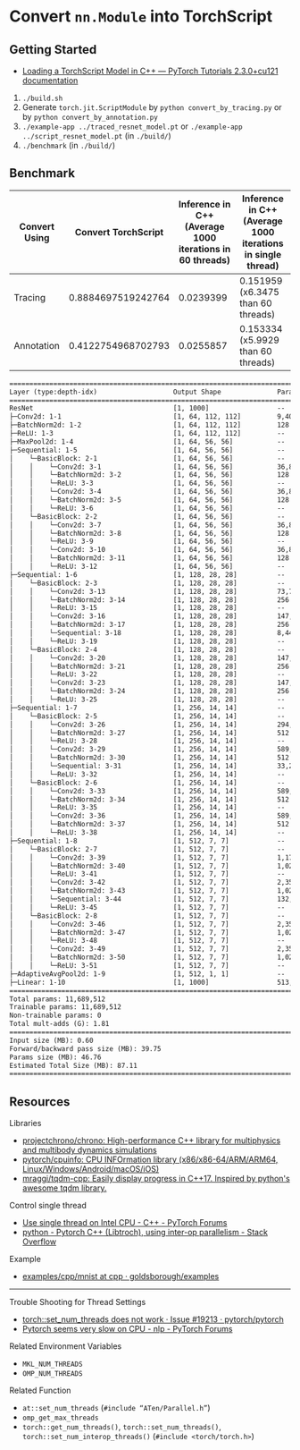 # Convert `nn.Module` into TorchScript

## Getting Started

- [Loading a TorchScript Model in C++ — PyTorch Tutorials 2.3.0+cu121 documentation](https://pytorch.org/tutorials/advanced/cpp_export.html)

1. `./build.sh`
2. Generate `torch.jit.ScriptModule` by `python convert_by_tracing.py` or by `python convert_by_annotation.py`
3. `./example-app ../traced_resnet_model.pt` or `./example-app ../script_resnet_model.pt` (in `./build/`)
4. `./benchmark` (in `./build/`)

## Benchmark

| Convert Using | Convert TorchScript | Inference in C++ (Average 1000 iterations in 60 threads) | Inference in C++ (Average 1000 iterations in single thread) |
| ------------- | ------------------- | -------------------------------------------------------- | ----------------------------------------------------------- |
| Tracing       | 0.8884697519242764  | 0.0239399                                                | 0.151959 (x6.3475 than 60 threads)                          |
| Annotation    | 0.4122754968702793  | 0.0255857                                                | 0.153334 (x5.9929 than 60 threads)                          |

```txt
==========================================================================================
Layer (type:depth-idx)                   Output Shape              Param #
==========================================================================================
ResNet                                   [1, 1000]                 --
├─Conv2d: 1-1                            [1, 64, 112, 112]         9,408
├─BatchNorm2d: 1-2                       [1, 64, 112, 112]         128
├─ReLU: 1-3                              [1, 64, 112, 112]         --
├─MaxPool2d: 1-4                         [1, 64, 56, 56]           --
├─Sequential: 1-5                        [1, 64, 56, 56]           --
│    └─BasicBlock: 2-1                   [1, 64, 56, 56]           --
│    │    └─Conv2d: 3-1                  [1, 64, 56, 56]           36,864
│    │    └─BatchNorm2d: 3-2             [1, 64, 56, 56]           128
│    │    └─ReLU: 3-3                    [1, 64, 56, 56]           --
│    │    └─Conv2d: 3-4                  [1, 64, 56, 56]           36,864
│    │    └─BatchNorm2d: 3-5             [1, 64, 56, 56]           128
│    │    └─ReLU: 3-6                    [1, 64, 56, 56]           --
│    └─BasicBlock: 2-2                   [1, 64, 56, 56]           --
│    │    └─Conv2d: 3-7                  [1, 64, 56, 56]           36,864
│    │    └─BatchNorm2d: 3-8             [1, 64, 56, 56]           128
│    │    └─ReLU: 3-9                    [1, 64, 56, 56]           --
│    │    └─Conv2d: 3-10                 [1, 64, 56, 56]           36,864
│    │    └─BatchNorm2d: 3-11            [1, 64, 56, 56]           128
│    │    └─ReLU: 3-12                   [1, 64, 56, 56]           --
├─Sequential: 1-6                        [1, 128, 28, 28]          --
│    └─BasicBlock: 2-3                   [1, 128, 28, 28]          --
│    │    └─Conv2d: 3-13                 [1, 128, 28, 28]          73,728
│    │    └─BatchNorm2d: 3-14            [1, 128, 28, 28]          256
│    │    └─ReLU: 3-15                   [1, 128, 28, 28]          --
│    │    └─Conv2d: 3-16                 [1, 128, 28, 28]          147,456
│    │    └─BatchNorm2d: 3-17            [1, 128, 28, 28]          256
│    │    └─Sequential: 3-18             [1, 128, 28, 28]          8,448
│    │    └─ReLU: 3-19                   [1, 128, 28, 28]          --
│    └─BasicBlock: 2-4                   [1, 128, 28, 28]          --
│    │    └─Conv2d: 3-20                 [1, 128, 28, 28]          147,456
│    │    └─BatchNorm2d: 3-21            [1, 128, 28, 28]          256
│    │    └─ReLU: 3-22                   [1, 128, 28, 28]          --
│    │    └─Conv2d: 3-23                 [1, 128, 28, 28]          147,456
│    │    └─BatchNorm2d: 3-24            [1, 128, 28, 28]          256
│    │    └─ReLU: 3-25                   [1, 128, 28, 28]          --
├─Sequential: 1-7                        [1, 256, 14, 14]          --
│    └─BasicBlock: 2-5                   [1, 256, 14, 14]          --
│    │    └─Conv2d: 3-26                 [1, 256, 14, 14]          294,912
│    │    └─BatchNorm2d: 3-27            [1, 256, 14, 14]          512
│    │    └─ReLU: 3-28                   [1, 256, 14, 14]          --
│    │    └─Conv2d: 3-29                 [1, 256, 14, 14]          589,824
│    │    └─BatchNorm2d: 3-30            [1, 256, 14, 14]          512
│    │    └─Sequential: 3-31             [1, 256, 14, 14]          33,280
│    │    └─ReLU: 3-32                   [1, 256, 14, 14]          --
│    └─BasicBlock: 2-6                   [1, 256, 14, 14]          --
│    │    └─Conv2d: 3-33                 [1, 256, 14, 14]          589,824
│    │    └─BatchNorm2d: 3-34            [1, 256, 14, 14]          512
│    │    └─ReLU: 3-35                   [1, 256, 14, 14]          --
│    │    └─Conv2d: 3-36                 [1, 256, 14, 14]          589,824
│    │    └─BatchNorm2d: 3-37            [1, 256, 14, 14]          512
│    │    └─ReLU: 3-38                   [1, 256, 14, 14]          --
├─Sequential: 1-8                        [1, 512, 7, 7]            --
│    └─BasicBlock: 2-7                   [1, 512, 7, 7]            --
│    │    └─Conv2d: 3-39                 [1, 512, 7, 7]            1,179,648
│    │    └─BatchNorm2d: 3-40            [1, 512, 7, 7]            1,024
│    │    └─ReLU: 3-41                   [1, 512, 7, 7]            --
│    │    └─Conv2d: 3-42                 [1, 512, 7, 7]            2,359,296
│    │    └─BatchNorm2d: 3-43            [1, 512, 7, 7]            1,024
│    │    └─Sequential: 3-44             [1, 512, 7, 7]            132,096
│    │    └─ReLU: 3-45                   [1, 512, 7, 7]            --
│    └─BasicBlock: 2-8                   [1, 512, 7, 7]            --
│    │    └─Conv2d: 3-46                 [1, 512, 7, 7]            2,359,296
│    │    └─BatchNorm2d: 3-47            [1, 512, 7, 7]            1,024
│    │    └─ReLU: 3-48                   [1, 512, 7, 7]            --
│    │    └─Conv2d: 3-49                 [1, 512, 7, 7]            2,359,296
│    │    └─BatchNorm2d: 3-50            [1, 512, 7, 7]            1,024
│    │    └─ReLU: 3-51                   [1, 512, 7, 7]            --
├─AdaptiveAvgPool2d: 1-9                 [1, 512, 1, 1]            --
├─Linear: 1-10                           [1, 1000]                 513,000
==========================================================================================
Total params: 11,689,512
Trainable params: 11,689,512
Non-trainable params: 0
Total mult-adds (G): 1.81
==========================================================================================
Input size (MB): 0.60
Forward/backward pass size (MB): 39.75
Params size (MB): 46.76
Estimated Total Size (MB): 87.11
==========================================================================================
```

## Resources

Libraries

- [projectchrono/chrono: High-performance C++ library for multiphysics and multibody dynamics simulations](https://github.com/projectchrono/chrono)
- [pytorch/cpuinfo: CPU INFOrmation library (x86/x86-64/ARM/ARM64, Linux/Windows/Android/macOS/iOS)](https://github.com/pytorch/cpuinfo)
- [mraggi/tqdm-cpp: Easily display progress in C++17. Inspired by python's awesome tqdm library.](https://github.com/mraggi/tqdm-cpp)

Control single thread

- [Use single thread on Intel CPU - C++ - PyTorch Forums](https://discuss.pytorch.org/t/use-single-thread-on-intel-cpu/34233)
- [python - Pytorch C++ (Libtroch), using inter-op parallelism - Stack Overflow](https://stackoverflow.com/questions/68361267/pytorch-c-libtroch-using-inter-op-parallelism)

Example

- [examples/cpp/mnist at cpp · goldsborough/examples](https://github.com/goldsborough/examples/tree/cpp/cpp/mnist)

---

Trouble Shooting for Thread Settings

- [torch::set_num_threads does not work · Issue #19213 · pytorch/pytorch](https://github.com/pytorch/pytorch/issues/19213)
- [Pytorch seems very slow on CPU - nlp - PyTorch Forums](https://discuss.pytorch.org/t/pytorch-seems-very-slow-on-cpu/94360/7)

Related Environment Variables

- `MKL_NUM_THREADS`
- `OMP_NUM_THREADS`

Related Function

- `at::set_num_threads` (`#include “ATen/Parallel.h”`)
- `omp_get_max_threads`
- `torch::get_num_threads()`, `torch::set_num_threads()`, `torch::set_num_interop_threads()` (`#include <torch/torch.h>`)
